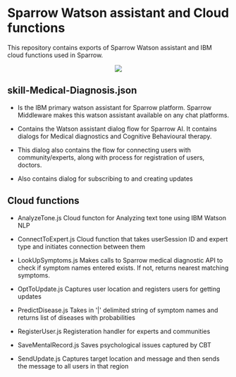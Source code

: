 # Sparrow Watson assistant and Cloud functions

This repository contains exports of Sparrow Watson assistant and IBM cloud functions used in Sparrow. 
<p align="center">
<img  max-height=250 src="https://raw.githubusercontent.com/sparrow-platform/watson-cloud-functions/master/SparrowWatsonflow.png"/>
</p>

## skill-Medical-Diagnosis.json
- Is the IBM primary watson assistant for Sparrow platform. Sparrow Middleware makes this watson assistant available on any chat platforms. 

- Contains the Watson assistant dialog flow for Sparrow AI.
It contains dialogs for Medical diagnostics and Cognitive Behavioural therapy.

- This dialog also contains the flow for connecting users with community/experts, along with process for registration of users, doctors.

- Also contains dialog for subscribing to and creating updates 

## Cloud functions 
- AnalyzeTone.js
Cloud functon for Analyzing text tone using IBM Watson NLP

- ConnectToExpert.js
Cloud function that takes userSession ID and expert type and initiates connection between them

- LookUpSymptoms.js
Makes calls to Sparrow medical diagnostic API to check if symptom names entered exists. If not, returns nearest matching symptoms. 

- OptToUpdate.js
Captures user location and registers users for getting updates

- PredictDisease.js
Takes in '|' delimited string of symptom names and returns list of diseases with probabilities

- RegisterUser.js
Registeration handler for experts and communities

- SaveMentalRecord.js
Saves psychological issues captured by CBT

- SendUpdate.js
Captures target location and message and then sends the message to all users in that region




